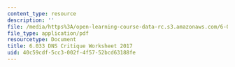 ```yaml
---
content_type: resource
description: ''
file: /media/https%3A/open-learning-course-data-rc.s3.amazonaws.com/6-033-computer-system-engineering-spring-2018/40c59cdf5cc3002f4f5752bcd63188fe_MIT6_033S18_Crit1Worksheet.pdf
file_type: application/pdf
resourcetype: Document
title: 6.033 DNS Critique Worksheet 2017
uid: 40c59cdf-5cc3-002f-4f57-52bcd63188fe
---
```


